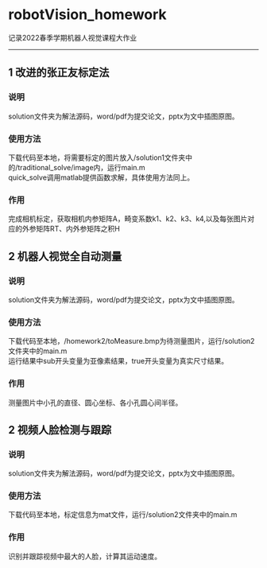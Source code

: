 # robotVision_homework
记录2022春季学期机器人视觉课程大作业
***
## 1 改进的张正友标定法
### 说明
solution文件夹为解法源码，word/pdf为提交论文，pptx为文中插图原图。
### 使用方法
下载代码至本地，将需要标定的图片放入/solution1文件夹中的/traditional_solve/image内，运行main.m  
quick_solve调用matlab提供函数求解，具体使用方法同上。
### 作用
完成相机标定，获取相机内参矩阵A，畸变系数k1、k2、k3、k4,以及每张图片对应的外参矩阵RT、内外参矩阵之积H

## 2 机器人视觉全自动测量

### 说明
solution文件夹为解法源码，word/pdf为提交论文，pptx为文中插图原图。
### 使用方法
下载代码至本地，/homework2/toMeasure.bmp为待测量图片，运行/solution2文件夹中的main.m  
运行结果中sub开头变量为亚像素结果，true开头变量为真实尺寸结果。
### 作用
测量图片中小孔的直径、圆心坐标、各小孔圆心间半径。

## 2 视频人脸检测与跟踪
### 说明
solution文件夹为解法源码，word/pdf为提交论文，pptx为文中插图原图。
### 使用方法
下载代码至本地，标定信息为mat文件，运行/solution2文件夹中的main.m 
### 作用
识别并跟踪视频中最大的人脸，计算其运动速度。
